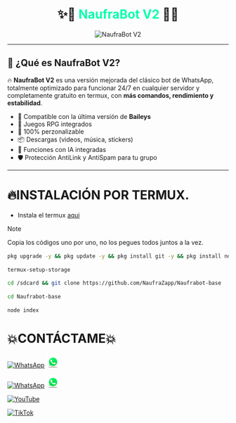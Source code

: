 <h1 align="center">
✨🚀 <span style="color:#00FFAA;">NaufraBot V2</span> 🤖💚
</h1>

<p align="center">
  <img src="https://i.postimg.cc/0ygy14nq/20251017-152852.jpg" width="300" alt="NaufraBot V2" />
</p>


---

## 🧠 **¿Qué es NaufraBot V2?**

🔥 **NaufraBot V2** es una versión mejorada del clásico bot de WhatsApp, totalmente optimizado para funcionar 24/7 en cualquier servidor y completamente gratuito en termux, con **más comandos, rendimiento y estabilidad**.

- 🚀 Compatible con la última versión de **Baileys**
- 💬 Juegos RPG integrados
- 🧩 100% perzonalizable
- 📦 Descargas (videos, música, stickers)
- 🤖 Funciones con IA integradas
- 🛡️ Protección AntiLink y AntiSpam para tu grupo 

---

# 🔥INSTALACIÓN POR TERMUX.
* Instala el termux [aqui](https://f-droid.org/repo/com.termux_118.apk)

> [!NOTE]
> Copia los códigos uno por uno, no los pegues todos juntos a la vez.

```bash
pkg upgrade -y && pkg update -y && pkg install git -y && pkg install nodejs-lts -y && pkg install ffmpeg -y && pkg install nodejs -y && pkg install wget -y && pkg install tesseract -y
```

```bash
termux-setup-storage
```

```bash
cd /sdcard && git clone https://github.com/NaufraZapp/Naufrabot-base
```

```bash
cd Naufrabot-base
```

```bash
node index
```

# 💥CONTÁCTAME💥

[![WhatsApp](https://img.shields.io/badge/mi_numero-00802f?style=for-the-badge&logo=whatsapp&logoColor=white)](https://wa.me/51918534156) <img src="https://raw.githubusercontent.com/Bots-WhatsApp-OFC/Bots-WhatsApp-OFC/master/accesos/iconos/whatsapp.gif" width="30">

[![WhatsApp](https://img.shields.io/badge/Canal_de_WhatsApp-00802f?style=for-the-badge&logo=whatsapp&logoColor=white)](https://whatsapp.com/channel/0029Vaz3WoQ6RGJPJQcMXQ14) <img src="https://raw.githubusercontent.com/Bots-WhatsApp-OFC/Bots-WhatsApp-OFC/master/accesos/iconos/whatsapp.gif" width="30">

[![YouTube](https://img.shields.io/badge/Canal_de_Youtube-FF0000?style=for-the-badge&logo=youtube&logoColor=white)](https://youtube.com/@naufrazapp_bots?si=iZbDpSK_pqT9uXiW)

[![TikTok](https://img.shields.io/badge/TikTok-000000?style=for-the-badge&logo=tiktok&logoColor=white)](https://www.tiktok.com/@naufraofficial?_t=ZS-90ePBQwysYj&_r=1)

